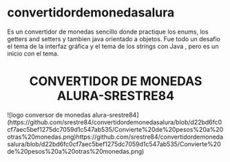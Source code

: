 # convertidordemonedasalura
Es un convertidor de monedas sencillo donde practique los enums, los getters and setters y tambien java orientado a objetos. Fue todo un desafio el tema de la interfaz gráfica y el tema de los strings con Java , pero es un inicio con el tema.
<h1 align="center"> CONVERTIDOR DE MONEDAS ALURA-SRESTRE84</h1>
![logo conversor de monedas alura-srestre84](https://github.com/srestre84/convertidordemonedasalura/blob/d22bd6fc0cf7aec5bef1275dc7059d1c547ab535/Convierte%20de%20pesos%20a%20otras%20monedas.png)https://github.com/srestre84/convertidordemonedasalura/blob/d22bd6fc0cf7aec5bef1275dc7059d1c547ab535/Convierte%20de%20pesos%20a%20otras%20monedas.png)
